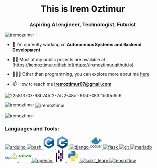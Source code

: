 <h1 align="center">This is Irem Oztimur</h1>
<h3 align="center">Aspiring AI engineer, Technologist, Futurist</h3>

<p align="left"> <img src="https://komarev.com/ghpvc/?username=iremoztimur&label=Profile%20views&color=61177c&style=flat" alt="iremoztimur" /> </p>

- 🎯 I’m currently working on **Autonomous Systems and Backend Development**

- 👨‍💻 Most of my public projects are available at [https://iremoztimur.github.io](https://iremoztimur.github.io)

- 🏄🏻‍♀️ Other than programming, you can explore more about me [here](https://magenta-painter-fc2.notion.site/rem-ztimur-4ab10311196a45d586fbd8e7f63bcdd0) 

- 📫 How to reach me **iremoztimur07@gmail.com**

![225813708-98b745f2-7d22-48cf-9150-083f1b00d6c9](https://github.com/IremOztimur/AI4Robotics/assets/77894816/96c1e93c-1135-4c32-9fad-c9b0fc5dd980)


<p align="left">
</p>

<p><img align="left" src="https://github-readme-stats.vercel.app/api/top-langs?username=iremoztimur&show_icons=true&theme=dark&locale=en&layout=compact" alt="iremoztimur" /></p>

<p>&nbsp;<img align="center" src="https://github-readme-stats.vercel.app/api?username=iremoztimur&show_icons=true&theme=synthwave&bg_color=000000&locale=en" alt="iremoztimur" /></p>

<p><img align="center" src="https://github-readme-streak-stats.herokuapp.com/?user=iremoztimur&theme=dark" alt="iremoztimur" /></p>

<h3 align="left">Languages and Tools:</h3>
<p align="left"> <a href="https://www.arduino.cc/" target="_blank" rel="noreferrer"> <img src="https://cdn.worldvectorlogo.com/logos/arduino-1.svg" alt="arduino" width="40" height="40"/> </a> <a href="https://www.gnu.org/software/bash/" target="_blank" rel="noreferrer"> <img src="https://www.vectorlogo.zone/logos/gnu_bash/gnu_bash-icon.svg" alt="bash" width="40" height="40"/> </a> <a href="https://www.cprogramming.com/" target="_blank" rel="noreferrer"> <img src="https://raw.githubusercontent.com/devicons/devicon/master/icons/c/c-original.svg" alt="c" width="40" height="40"/> </a> <a href="https://www.w3schools.com/cpp/" target="_blank" rel="noreferrer"> <img src="https://raw.githubusercontent.com/devicons/devicon/master/icons/cplusplus/cplusplus-original.svg" alt="cplusplus" width="40" height="40"/> </a> <a href="https://www.djangoproject.com/" target="_blank" rel="noreferrer"> <img src="https://cdn.worldvectorlogo.com/logos/django.svg" alt="django" width="40" height="40"/> </a> <a href="https://www.docker.com/" target="_blank" rel="noreferrer"> <img src="https://raw.githubusercontent.com/devicons/devicon/master/icons/docker/docker-original-wordmark.svg" alt="docker" width="40" height="40"/> </a> <a href="https://flask.palletsprojects.com/" target="_blank" rel="noreferrer"> <img src="https://www.vectorlogo.zone/logos/pocoo_flask/pocoo_flask-icon.svg" alt="flask" width="40" height="40"/> </a> <a href="https://git-scm.com/" target="_blank" rel="noreferrer"> <img src="https://www.vectorlogo.zone/logos/git-scm/git-scm-icon.svg" alt="git" width="40" height="40"/> </a> <a href="https://mariadb.org/" target="_blank" rel="noreferrer"> <img src="https://www.vectorlogo.zone/logos/mariadb/mariadb-icon.svg" alt="mariadb" width="40" height="40"/> </a> <a href="https://www.mysql.com/" target="_blank" rel="noreferrer"> <img src="https://raw.githubusercontent.com/devicons/devicon/master/icons/mysql/mysql-original-wordmark.svg" alt="mysql" width="40" height="40"/> </a> <a href="https://www.nginx.com" target="_blank" rel="noreferrer"> <img src="https://raw.githubusercontent.com/devicons/devicon/master/icons/nginx/nginx-original.svg" alt="nginx" width="40" height="40"/> </a> <a href="https://opencv.org/" target="_blank" rel="noreferrer"> <img src="https://www.vectorlogo.zone/logos/opencv/opencv-icon.svg" alt="opencv" width="40" height="40"/> </a> <a href="https://pandas.pydata.org/" target="_blank" rel="noreferrer"> <img src="https://raw.githubusercontent.com/devicons/devicon/2ae2a900d2f041da66e950e4d48052658d850630/icons/pandas/pandas-original.svg" alt="pandas" width="40" height="40"/> </a> <a href="https://www.python.org" target="_blank" rel="noreferrer"> <img src="https://raw.githubusercontent.com/devicons/devicon/master/icons/python/python-original.svg" alt="python" width="40" height="40"/> </a> <a href="https://scikit-learn.org/" target="_blank" rel="noreferrer"> <img src="https://upload.wikimedia.org/wikipedia/commons/0/05/Scikit_learn_logo_small.svg" alt="scikit_learn" width="40" height="40"/> </a> <a href="https://www.tensorflow.org" target="_blank" rel="noreferrer"> <img src="https://www.vectorlogo.zone/logos/tensorflow/tensorflow-icon.svg" alt="tensorflow" width="40" height="40"/> </a> </p>
